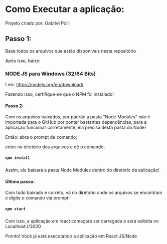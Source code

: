 # Como Executar a aplicação:

Projeto criado por: Gabriel Polli 

## Passo 1:

Baxe todos os arquivos que estão disponíveis neste
repositório

Após isso, baixe:

### NODE JS para Windows (32/64 Bits)

Link: https://nodejs.org/en/download/

Fazendo isso, certifique-se que o NPM foi instalado! 

#### Passo 2:

Com os arquivos baixados, por padrão a pasta "Node Modules" 
não é importada para o GitHub por conter bastantes dependências, para a aplicação
funcionar corretamente, ela precisa desta pasta do Node!

Então: abra o prompt de comando;

entre no diretório dos arquivos e dê o comando:

##### `npm install`

Assim, ele baixará a pasta Node Modules dentro do diretório da 
aplicação! 

#### Último passo:

Com tudo baixado e correto, vá no diretório onde os arquivos se encontram
e digite o comando via prompt: 

##### `npm start`

Com isso, a aplicação em react começará ser carregada e será exibida no
Localhost://3000

Pronto! Você já está executando a aplicação em React JS/Node

